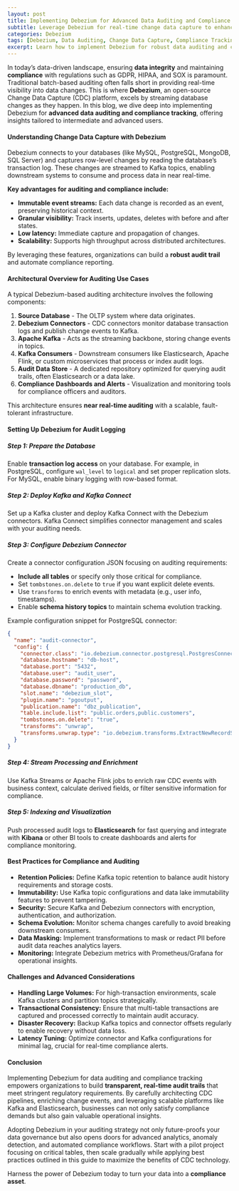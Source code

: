 ```yaml
---
layout: post
title: Implementing Debezium for Advanced Data Auditing and Compliance Tracking
subtitle: Leverage Debezium for real-time change data capture to enhance auditing and meet compliance requirements
categories: Debezium
tags: [Debezium, Data Auditing, Change Data Capture, Compliance Tracking, Kafka, Big Data, CDC, Data Governance]
excerpt: Learn how to implement Debezium for robust data auditing and compliance tracking using real-time change data capture techniques. This guide covers architecture, setup, and best practices for intermediate and advanced users.
---
```

In today’s data-driven landscape, ensuring **data integrity** and maintaining **compliance** with regulations such as GDPR, HIPAA, and SOX is paramount. Traditional batch-based auditing often falls short in providing real-time visibility into data changes. This is where **Debezium**, an open-source Change Data Capture (CDC) platform, excels by streaming database changes as they happen. In this blog, we dive deep into implementing Debezium for **advanced data auditing and compliance tracking**, offering insights tailored to intermediate and advanced users.

#### Understanding Change Data Capture with Debezium

Debezium connects to your databases (like MySQL, PostgreSQL, MongoDB, SQL Server) and captures row-level changes by reading the database’s transaction log. These changes are streamed to Kafka topics, enabling downstream systems to consume and process data in near real-time.

**Key advantages for auditing and compliance include:**

- **Immutable event streams:** Each data change is recorded as an event, preserving historical context.
- **Granular visibility:** Track inserts, updates, deletes with before and after states.
- **Low latency:** Immediate capture and propagation of changes.
- **Scalability:** Supports high throughput across distributed architectures.

By leveraging these features, organizations can build a **robust audit trail** and automate compliance reporting.

#### Architectural Overview for Auditing Use Cases

A typical Debezium-based auditing architecture involves the following components:

1. **Source Database** - The OLTP system where data originates.
2. **Debezium Connectors** - CDC connectors monitor database transaction logs and publish change events to Kafka.
3. **Apache Kafka** - Acts as the streaming backbone, storing change events in topics.
4. **Kafka Consumers** - Downstream consumers like Elasticsearch, Apache Flink, or custom microservices that process or index audit logs.
5. **Audit Data Store** - A dedicated repository optimized for querying audit trails, often Elasticsearch or a data lake.
6. **Compliance Dashboards and Alerts** - Visualization and monitoring tools for compliance officers and auditors.

This architecture ensures **near real-time auditing** with a scalable, fault-tolerant infrastructure.

#### Setting Up Debezium for Audit Logging

##### Step 1: Prepare the Database

Enable **transaction log access** on your database. For example, in PostgreSQL, configure `wal_level` to `logical` and set proper replication slots. For MySQL, enable binary logging with row-based format.

##### Step 2: Deploy Kafka and Kafka Connect

Set up a Kafka cluster and deploy Kafka Connect with the Debezium connectors. Kafka Connect simplifies connector management and scales with your auditing needs.

##### Step 3: Configure Debezium Connector

Create a connector configuration JSON focusing on auditing requirements:

- **Include all tables** or specify only those critical for compliance.
- Set `tombstones.on.delete` to `true` if you want explicit delete events.
- Use `transforms` to enrich events with metadata (e.g., user info, timestamps).
- Enable **schema history topics** to maintain schema evolution tracking.

Example configuration snippet for PostgreSQL connector:

```json
{
  "name": "audit-connector",
  "config": {
    "connector.class": "io.debezium.connector.postgresql.PostgresConnector",
    "database.hostname": "db-host",
    "database.port": "5432",
    "database.user": "audit_user",
    "database.password": "password",
    "database.dbname": "production_db",
    "slot.name": "debezium_slot",
    "plugin.name": "pgoutput",
    "publication.name": "dbz_publication",
    "table.include.list": "public.orders,public.customers",
    "tombstones.on.delete": "true",
    "transforms": "unwrap",
    "transforms.unwrap.type": "io.debezium.transforms.ExtractNewRecordState"
  }
}
```

##### Step 4: Stream Processing and Enrichment

Use Kafka Streams or Apache Flink jobs to enrich raw CDC events with business context, calculate derived fields, or filter sensitive information for compliance.

##### Step 5: Indexing and Visualization

Push processed audit logs to **Elasticsearch** for fast querying and integrate with **Kibana** or other BI tools to create dashboards and alerts for compliance monitoring.

#### Best Practices for Compliance and Auditing

- **Retention Policies:** Define Kafka topic retention to balance audit history requirements and storage costs.
- **Immutability:** Use Kafka topic configurations and data lake immutability features to prevent tampering.
- **Security:** Secure Kafka and Debezium connectors with encryption, authentication, and authorization.
- **Schema Evolution:** Monitor schema changes carefully to avoid breaking downstream consumers.
- **Data Masking:** Implement transformations to mask or redact PII before audit data reaches analytics layers.
- **Monitoring:** Integrate Debezium metrics with Prometheus/Grafana for operational insights.

#### Challenges and Advanced Considerations

- **Handling Large Volumes:** For high-transaction environments, scale Kafka clusters and partition topics strategically.
- **Transactional Consistency:** Ensure that multi-table transactions are captured and processed correctly to maintain audit accuracy.
- **Disaster Recovery:** Backup Kafka topics and connector offsets regularly to enable recovery without data loss.
- **Latency Tuning:** Optimize connector and Kafka configurations for minimal lag, crucial for real-time compliance alerts.

#### Conclusion

Implementing Debezium for data auditing and compliance tracking empowers organizations to build **transparent, real-time audit trails** that meet stringent regulatory requirements. By carefully architecting CDC pipelines, enriching change events, and leveraging scalable platforms like Kafka and Elasticsearch, businesses can not only satisfy compliance demands but also gain valuable operational insights.

Adopting Debezium in your auditing strategy not only future-proofs your data governance but also opens doors for advanced analytics, anomaly detection, and automated compliance workflows. Start with a pilot project focusing on critical tables, then scale gradually while applying best practices outlined in this guide to maximize the benefits of CDC technology.

Harness the power of Debezium today to turn your data into a **compliance asset**.
